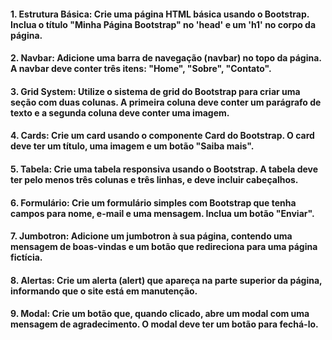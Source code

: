 
#### 1. Estrutura Básica: Crie uma página HTML básica usando o Bootstrap. Inclua o título "Minha Página Bootstrap" no 'head' e um 'h1' no corpo da página.


#### 2. Navbar: Adicione uma barra de navegação (navbar) no topo da página. A navbar deve conter três itens: "Home", "Sobre", "Contato".

#### 3. Grid System: Utilize o sistema de grid do Bootstrap para criar uma seção com duas colunas. A primeira coluna deve conter um parágrafo de texto e a segunda coluna deve conter uma imagem.

#### 4. Cards: Crie um card usando o componente Card do Bootstrap. O card deve ter um título, uma imagem e um botão "Saiba mais".

#### 5. Tabela: Crie uma tabela responsiva usando o Bootstrap. A tabela deve ter pelo menos três colunas e três linhas, e deve incluir cabeçalhos.

#### 6. Formulário: Crie um formulário simples com Bootstrap que tenha campos para nome, e-mail e uma mensagem. Inclua um botão "Enviar".

#### 7. Jumbotron: Adicione um jumbotron à sua página, contendo uma mensagem de boas-vindas e um botão que redireciona para uma página fictícia.

#### 8. Alertas: Crie um alerta (alert) que apareça na parte superior da página, informando que o site está em manutenção.

#### 9. Modal: Crie um botão que, quando clicado, abre um modal com uma mensagem de agradecimento. O modal deve ter um botão para fechá-lo.
